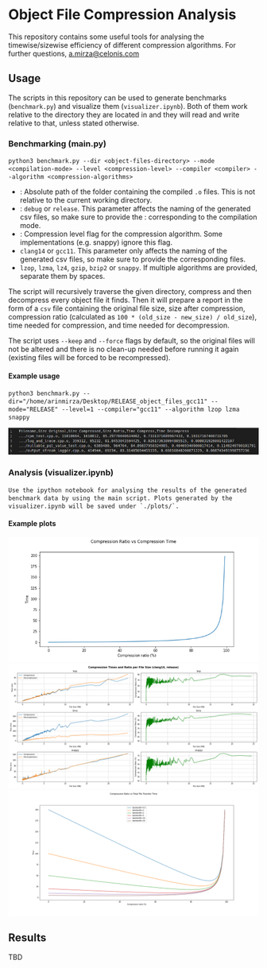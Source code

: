 # Object File Compression Analysis

This repository contains some useful tools for analysing the timewise/sizewise efficiency of different compression algorithms.
For further questions, a.mirza@celonis.com

## Usage

The scripts in this repository can be used to generate benchmarks (`benchmark.py`) and visualize them (`visualizer.ipynb`).
Both of them work relative to the directory they are located in and they will read and write relative to that, unless stated otherwise.

### Benchmarking (main.py)

    python3 benchmark.py --dir <object-files-directory> --mode <compilation-mode> --level <compression-level> --compiler <compiler> --algorithm <compression-algorithms>

- <object-files-directory>: Absolute path of the folder containing the compiled `.o` files. This is not relative to the current working directory.
- <compilation-mode>: `debug` or `release`. This parameter affects the naming of the generated csv files, so make sure to provide the <object-files-directory>: corresponding to the compilation mode.
- <compression-level>: Compression level flag for the compression algorithm. Some implementations (e.g. snappy) ignore this flag.
- <compiler> `clang14` or `gcc11`. This parameter only affects the naming of the generated csv files, so make sure to provide the corresponding files.
- <compression-algorithm> `lzop`, `lzma`, `lz4`, `gzip`, `bzip2` or `snappy`. If multiple algorithms are provided, separate them by spaces.

The script will recursively traverse the given directory, compress and then decompress every object file it finds. Then it will prepare a report in the form of a `csv` file containing the original file size, size after compression, compression ratio (calculated as `100 * (old_size - new_size) / old_size`), time needed for compression, and time needed for decompression. 

The script uses `--keep` and `--force` flags by default, so the original files will not be altered and there is no clean-up needed before running it again (existing files will be forced to be recompressed).

#### Example usage

    python3 benchmark.py --dir="/home/arinmirza/Desktop/RELEASE_object_files_gcc11" --mode="RELEASE" --level=1 --compiler="gcc11" --algorithm lzop lzma snappy

![](screenshots/sample-benchmark-csv.png)

### Analysis (visualizer.ipynb)

    Use the ipython notebook for analysing the results of the generated benchmark data by using the main script. Plots generated by the visualizer.ipynb will be saved under `./plots/`. 

#### Example plots

![](plots/compratio-vs-comptime.png)
![](plots/compression_time_ratio_release_clang14.png)
![](plots/compratio-vs-total-time.png)

## Results

TBD

